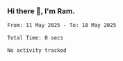 ### Hi there 👋, I'm Ram.

<!--START_SECTION:waka-->

```txt
From: 11 May 2025 - To: 18 May 2025

Total Time: 0 secs

No activity tracked
```

<!--END_SECTION:waka-->
